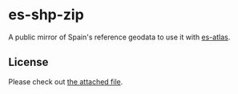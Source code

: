 # es-shp-zip
A public mirror of Spain's reference geodata to use it with [es-atlas](https://github.com/martgnz/es-atlas).

## License
Please check out [the attached file](Condiciones_licenciaUso_IGN.pdf).
